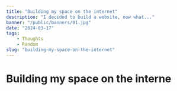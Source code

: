 ```yaml
---
title: "Building my space on the internet"
description: "I decided to build a website, now what..."
banner: "/public/banners/01.jpg"
date: "2024-03-17"
tags:
    - Thoughts
    - Random
slug: "building-my-space-on-the-internet"
---
```


# Building my space on the interne